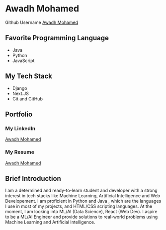 # Awadh Mohamed

Github Username
[Awadh Mohamed](https://github.com/AwadhMohamed)

## Favorite Programming Language

- Java
- Python
- JavaScript

## My Tech Stack

- Django
- Next.JS
- Git and GitHub

## Portfolio

### My LinkedIn
[Awadh Mohamed](https://www.linkedin.com/in/awadh-mohamed-a1661b273/)

### My Resume
[Awadh Mohamed](https://docs.google.com/document/d/1b4UZU2H8LcfyGFP13iQumKSIeeWjlsPq-dyxDLCKF48/edit?usp=sharing)

## Brief Introduction

I am a determined and ready-to-learn student and developer with a strong interest in tech stacks like Machine Learning, Artificial Intelligence and Web Developement. I am proficient in Python and Java , which are the languages I use in most of my projects, and HTML/CSS scripting languages. At the moment, I am looking into ML/AI (Data Science), React (Web Dev). I aspire to be a ML/AI Engineer and provide solutions to real-world problems using Machine Learning and Artificial Intelligence.
